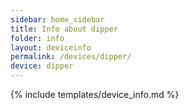 ```yaml
---
sidebar: home_sidebar
title: Info about dipper
folder: info
layout: deviceinfo
permalink: /devices/dipper/
device: dipper
---
```

{% include templates/device_info.md %}
